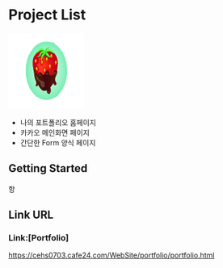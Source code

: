 # Project List
<img src="./image/strawberry.png" width="150" height="150"></img>

* 나의 포트폴리오 홈페이지
* 카카오 메인화면 페이지
* 간단한 Form 양식 페이지
## Getting Started
항

## Link URL

### Link:[Portfolio] 
https://cehs0703.cafe24.com/WebSite/portfolio/portfolio.html


